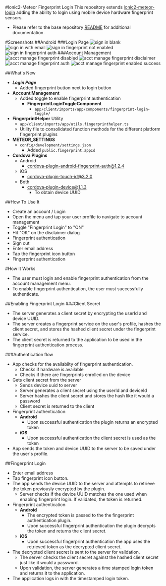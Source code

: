 #Ionic2-Meteor Fingerprint Login
This repository extends [ionic2-meteor-login](https://github.com/mjwheatley/ionic2-meteor-login) adding the ability to login using mobile device hardware fingerprint sensors.

* Please refer to the base repository [README](https://github.com/mjwheatley/ionic2-meteor-boilerplate/blob/master/README.md) for additional documentation.

#Screenshots
##Android
###Login Page
![sign in blank](screenshots/android/sign-in-blank.png) ![sign in with email](screenshots/android/sign-in-with-email.png) ![sign in fingerprint not enabled](screenshots/android/sign-in-fingerprint-not-enabled.png) ![sign in fingerprint auth](screenshots/android/sign-in-fingerprint-auth.png)
###Account Management
![acct manage fingerprint disabled](screenshots/android/acct-manage-fingerprint-disabled.png) ![acct manage fingerprint disclaimer](screenshots/android/acct-manage-fingerprint-disclaimer.png) ![acct manage fingerprint auth](screenshots/android/acct-manage-fingerprint-auth.png) ![acct manage fingerprint enabled success](screenshots/android/acct-manage-fingerprint-enabled-success.png)

##What's New
* ***Login Page***
    * Added fingerprint button next to login button
* **Account Management**
    * Added toggle to enable fingerprint authentication
        * **FingerprintLoginToggleComponent**
            * `app/client/imports/app/components/fingerprint-login-toggle/`
* **FingerprintHelper** Utility
    * `app/client/imports/app/utils.fingerprinthelper.ts`
    * Utility file to consolidated function methods for the different platform fingerprint plugins
* **METEOR_SETTINGS**
    * `config/development/settings.json`
        * Added `public.fingerprint.appId`
* **Cordova Plugins**
    * Android
        * cordova-plugin-android-fingerprint-auth@1.2.4
    * iOS
        * cordova-plugin-touch-id@3.2.0
    * Both
        *  cordova-plugin-device@1.1.3
            * To obtain device UUID

##How To Use It
* Create an account / Login
* Open the menu and tap your user profile to navigate to account management
* Toggle "Fingerprint Login" to "ON"
* Hit "OK" on the disclaimer dialog
* Fingerprint authentication
* Sign out
* Enter email address
* Tap the fingerprint icon button
* Fingerprint authentication

<a name="how_it_works"></a>
#How It Works
* The user must login and enable fingerprint authentication from the account management menu.
* To enable fingerprint authentication, the user must successfully authenticate.

##Enabling Fingerprint Login
###Client Secret
* The server generates a client secret by encrypting the userId and device UUID.
* The server creates a fingerprint service on the user's profile, hashes the client secret, and stores the hashed client secret under the fingerprint service.
* The client secret is returned to the application to be used in the fingerprint authentication process.

###Authentication flow
* App checks for the availabilty of fingerprint authentication.
    * Checks if hardware is available
    * Checks if there are fingerprints enrolled on the device
* Gets client secret from the server
    * Sends device uuid to server
    * Server generates a client secret using the userId and deviceId
    * Server hashes the client secret and stores the hash like it would a password
    * Client secret is returned to the client
* Fingerprint authentication
    * **Android**
        * Upon successful authentication the plugin returns an encrypted token
    * **iOS**
        * Upon successful authentication the client secret is used as the token
* App sends the token and device UUID to the server to be saved under the user's profile.

##Fingerprint Login
* Enter email address
* Tap fingerprint icon button.
* The app sends the device UUID to the server and attempts to retrieve the token previously encrypted by the plugin.
    *  Server checks if the device UUID matches the one used when enabling fingerprint login. If validated, the token is returned.
* Fingerprint authentication
    * **Android**
        * The encrypted token is passed to the the fingerprint authentication plugin.
        * Upon successful fingerprint authentication the plugin decrypts the token and returns the client secret.
    * **iOS**
        * Upon successful fingerprint authentication the app uses the retrieved token as the decrypted client secret.
* The decrypted client secret is sent to the server for validation.
    * The server checks the client secret against the hashed client secret just like it would a password.
    * Upon validation, the server generates a time stamped login token and returns it to the application.
* The application logs in with the timestamped login token.